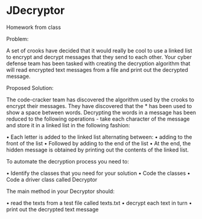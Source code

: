 # JDecryptor
Homework from class

Problem:

  A set of crooks have decided that it would really be cool to use a linked list to encrypt and decrypt messages that they send to each other. Your cyber defense team has been tasked with creating the decryption algorithm that will read encrypted text messages from a file and print out the decrypted message.

Proposed Solution:

  The code-cracker team has discovered the algorithm used by the crooks to encrypt their messages.
  They have discovered that the * has been used to show a space between words. Decrypting the words in a message has been reduced to the following operations - take each character of the message and store it in a linked list in the following fashion:

• Each letter is added to the linked list alternating between: 
  • adding to the front of the list 
  • Followed by adding to the end of the list
• At the end, the hidden message is obtained by printing out the contents of the linked list.

To automate the decryption process you need to:

• Identify the classes that you need for your solution
• Code the classes
• Code a driver class called Decryptor

The main method in your Decryptor should:

• read the texts from a test file called texts.txt 
• decrypt each text in turn
• print out the decrypted text message
